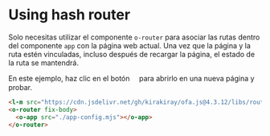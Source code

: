 # Using hash router

Solo necesitas utilizar el componente `o-router` para asociar las rutas dentro del componente `app` con la página web actual. Una vez que la página y la ruta estén vinculadas, incluso después de recargar la página, el estado de la ruta se mantendrá.

En este ejemplo, haz clic en el botón <span style='font-family: "iconfont"'>&#xe7cb;</span> para abrirlo en una nueva página y probar.

```html
<l-m src="https://cdn.jsdelivr.net/gh/kirakiray/ofa.js@4.3.12/libs/router/dist/router.min.mjs"></l-m>
<o-router fix-body>
  <o-app src="./app-config.mjs"></o-app>
</o-router>
```

<a href="../../publics/examples/use-hash-router/demo.html" vista previa demo></a>
<a href="../../publics/examples/use-hash-router/page1.html" demo principal></a>
<a href="../../publics/examples/use-hash-router/page2.html" demo></a>
<a href="../../publics/examples/use-hash-router/app-config.mjs" demo></a>

